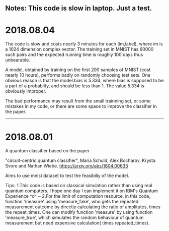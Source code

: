 ## Notes: This code is slow in laptop. Just a test.


# 2018.08.04

The code is slow and costs nearly 3 minutes for each (im,label), where im is a 1024 dimension complex vector. The training set in MNIST has 60000 such pairs and the expected running time is roughly 100 days thus unbearable. 

A model, obtained by training on the first 200 samples of MNIST (cost nearly 10 hours), performs badly on randomly choosing test sets. One obvious reason is that the model.bias is 5.334, where bias is supposed to be a part of a probabilty, and should be less than 1. The value 5.334 is obviously improper.

The bad performance may result from the small trainning set, or some mistakes in my code, or there are some space to improve the classifier in the paper. 

------------------------------------------------------------------------------
# 2018.08.01

A quantum classifier based on the paper 

"circuit-centric quantum classifier", Maria Schuld, Alex Bocharov, Krysta Svore and Nathan Wiebe. https://arxiv.org/abs/1804.00633

Aims to use mnist dataset to test the feasibiliy of the model.

Tips:
1.This code is based on classical simulation rather than using real quantum computers. I hope one day I can implement it on IBM's Quantum Experience ^o^ ~
2.For the limit of computation resource, in this code, function 'measure' using 'measure_fake', who gets the repeated measurement outcome by directly calculating the ratio of amplitutes, times the repeat_times. One can modify function 'measure' by using function 'measure_true', which simulates the random behaviour of quantum measurement but need expensive calculation( times repeated_times).   
